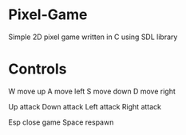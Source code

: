 # Pixel-Game

Simple 2D pixel game written in C using SDL library 

# Controls

W       move up
A       move left
S       move down
D       move right

Up      attack
Down    attack
Left    attack
Right   attack 

Esp     close game
Space   respawn
